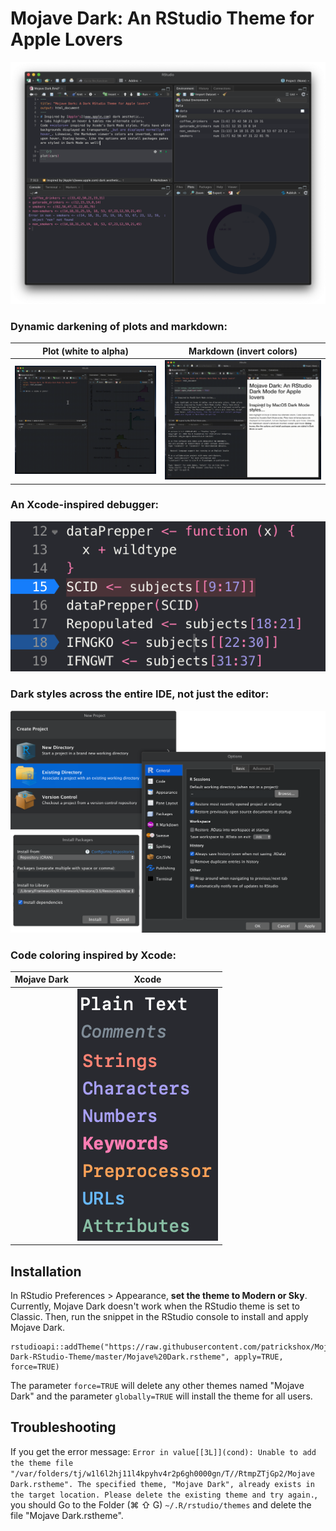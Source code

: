 # Mojave Dark: An RStudio Theme for Apple Lovers

![](Main.png)

### Dynamic darkening of plots and markdown:

Plot (white to alpha)             |  Markdown (invert colors)
:-------------------------:|:-------------------------:
![](PlotsWhiteTransparencyDemo.gif)  |  ![](MarkdownColorInversionDemo.gif)

### An Xcode-inspired debugger:
![](DebugStyles.png)

### Dark styles across the entire IDE, not just the editor:
![](DarkEverywhere.png)

### Code coloring inspired by Xcode:

Mojave Dark              |  Xcode
:-------------------------:|:-------------------------:
<img>  |  <img src="Xcode Fonts And Colors Screenshot.png" height="80%"> 

## Installation
In RStudio Preferences > Appearance, **set the theme to Modern or Sky**. Currently, Mojave Dark doesn't work when the RStudio theme is set to Classic. Then, run the snippet in the RStudio console to install and apply Mojave Dark.
```
rstudioapi::addTheme("https://raw.githubusercontent.com/patrickshox/Mojave-Dark-RStudio-Theme/master/Mojave%20Dark.rstheme", apply=TRUE, force=TRUE)
```
The parameter `force=TRUE` will delete any other themes named "Mojave Dark" and the parameter `globally=TRUE` will install the theme for all users.

## Troubleshooting
If you get the error message: `Error in value[[3L]](cond): Unable to add the theme file "/var/folders/tj/w1l6l2hj11l4kpyhv4r2p6gh0000gn/T//RtmpZTjGp2/Mojave Dark.rstheme". The specified theme, "Mojave Dark", already exists in the target location. Please delete the existing theme and try again.`, you should Go to the Folder (&#8984; &#8679; G) `~/.R/rstudio/themes` and delete the file "Mojave Dark.rstheme".

